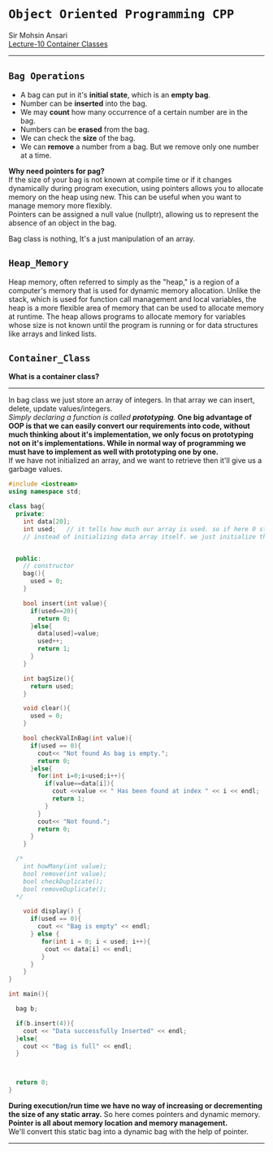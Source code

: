 # `Object Oriented Programming CPP`

Sir Mohsin Ansari  
[Lecture-10 Container Classes](https://www.youtube.com/watch?v=qpcpjy7G5yw&list=PL0OILbU3zRoDJo6H9WS1vEfBzlEZQKJD1&index=12)

---

## `Bag Operations`

- A bag can put in it's **initial state**, which is an **empty bag**.
- Number can be **inserted** into the bag.
- We may **count** how many occurrence of a certain number are in the bag.
- Numbers can be **erased** from the bag.
- We can check the **size** of the bag.
- We can **remove** a number from a bag. But we remove only one number at a time.

**Why need pointers for pag?**  
If the size of your bag is not known at compile time or if it changes dynamically during program execution, using pointers allows you to allocate memory on the heap using new. This can be useful when you want to manage memory more flexibly.  
Pointers can be assigned a null value (nullptr), allowing us to represent the absence of an object in the bag.

Bag class is nothing, It's a just manipulation of an array.

## `Heap_Memory`

Heap memory, often referred to simply as the "heap," is a region of a computer's memory that is used for dynamic memory allocation. Unlike the stack, which is used for function call management and local variables, the heap is a more flexible area of memory that can be used to allocate memory at runtime. The heap allows programs to allocate memory for variables whose size is not known until the program is running or for data structures like arrays and linked lists.

## `Container_Class`  

**What is a container class?**  

---

In bag class we just store an array of integers. In that array we can insert, delete, update values/integers.  
*Simply declaring a function is called **prototyping**.*
**One big advantage of OOP is that we can easily convert our requirements into code, without much thinking about it's implementation, we only focus on prototyping not on it's implementations. While in normal way of programming we must have to implement as well with prototyping one by one.**  
If we have not initialized an array, and we want to retrieve then it'll give us a garbage values.

```C++
#include <iostream>
using namespace std;

class bag{
  private:
    int data[20];
    int used;   // it tells how much our array is used. so if here 0 stored then we are at 0 index. array is empty.
    // instead of initializing data array itself. we just initialize the used variable. It tells us about array.


  public:
    // constructor
    bag(){
      used = 0;
    } 

    bool insert(int value){
      if(used==20){
        return 0;
      }else{
        data[used]=value;
        used++;
        return 1;
      }
    }

    int bagSize(){
      return used;
    }

    void clear(){
      used = 0;
    }

    bool checkValInBag(int value){
      if(used == 0){
        cout<< "Not found As bag is empty.";
        return 0;
      }else{
        for(int i=0;i<used;i++){
          if(value==data[i]){
            cout <<value << " Has been found at index " << i << endl;
            return 1;
          }
        }
        cout<< "Not found.";
        return 0;  
      }
    }

  /*
    int howMany(int value);
    bool remove(int value);
    bool checkDuplicate();
    bool removeDuplicate();
  */

    void display() {
      if(used == 0){
        cout << "Bag is empty" << endl;
      } else {
         for(int i = 0; i < used; i++){
          cout << data[i] << endl;
         }
      }
    }
}

int main(){

  bag b;

  if(b.insert(4)){
    cout << "Data successfully Inserted" << endl;
  }else{
    cout << "Bag is full" << endl;
  }



  return 0;
}

```

**During execution/run time we have no way of increasing or decrementing the size of any static array.** So here comes pointers and dynamic memory. **Pointer is all about memory location and memory management.**  
We'll convert this static bag into a dynamic bag with the help of pointer.

---
